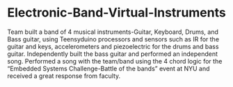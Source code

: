 # Electronic-Band-Virtual-Instruments
Team built a band of 4 musical instruments-Guitar, Keyboard, Drums, and Bass guitar, using Teensyduino processors and sensors such as IR for the guitar and keys, accelerometers and piezoelectric for the drums and bass guitar. Independently built the bass guitar and performed an independent song. Performed a song with the team/band using the 4 chord logic for the “Embedded Systems Challenge-Battle of the bands” event at NYU and received a great response from faculty.
